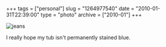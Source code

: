 +++
tags = ["personal"]
slug = "1264977540"
date = "2010-01-31T22:39:00"
type = "photo"
archive = ["2010-01"]
+++

![jeans][1]

I really hope my tub isn't permanently stained blue.

[1]: http://41.media.tumblr.com/tumblr_kx4uxdQxl41qaxyu1o1_r1_1280.png
